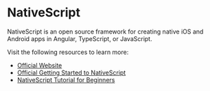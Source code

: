 # NativeScript

NativeScript is an open source framework for creating native iOS and Android apps in Angular, TypeScript, or JavaScript.

Visit the following resources to learn more:

- [Official Website](https://nativescript.org/)
- [Official Getting Started to NativeScript](https://docs.nativescript.org/)
- [NativeScript Tutorial for Beginners](https://www.youtube.com/watch?v=DcCSq2Y9bow)
